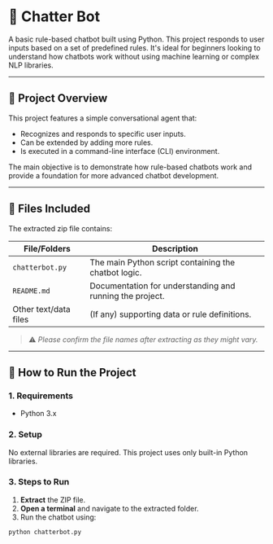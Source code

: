 # 🤖 Chatter Bot

A basic rule-based chatbot built using Python. This project responds to user inputs based on a set of predefined rules. It's ideal for beginners looking to understand how chatbots work without using machine learning or complex NLP libraries.

---

## 🧾 Project Overview

This project features a simple conversational agent that:
- Recognizes and responds to specific user inputs.
- Can be extended by adding more rules.
- Is executed in a command-line interface (CLI) environment.

The main objective is to demonstrate how rule-based chatbots work and provide a foundation for more advanced chatbot development.

---

## 📁 Files Included

The extracted zip file contains:

| File/Folders           | Description                                     |
|------------------------|-------------------------------------------------|
| `chatterbot.py`        | The main Python script containing the chatbot logic. |
| `README.md`            | Documentation for understanding and running the project. |
| Other text/data files  | (If any) supporting data or rule definitions.   |

> ⚠️ *Please confirm the file names after extracting as they might vary.*

---

## 🚀 How to Run the Project

### 1. Requirements

- Python 3.x

### 2. Setup

No external libraries are required. This project uses only built-in Python libraries.

### 3. Steps to Run

1. **Extract** the ZIP file.
2. **Open a terminal** and navigate to the extracted folder.
3. Run the chatbot using:

```bash
python chatterbot.py
